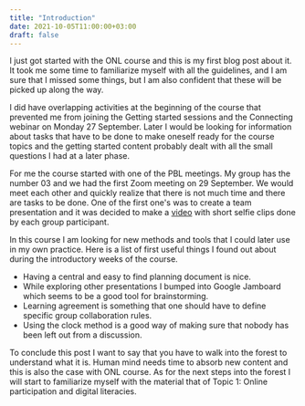 ```yaml
---
title: "Introduction"
date: 2021-10-05T11:00:00+03:00
draft: false
---
```


I just got started with the ONL course and this is my first blog post about it. It took me some time to familiarize myself with all the guidelines, and I am sure that I missed some things, but I am also confident that these will be picked up along the way.

I did have overlapping activities at the beginning of the course that prevented me from joining the Getting started sessions and the Connecting webinar on Monday 27 September. Later I would be looking for information about tasks that have to be done to make oneself ready for the course topics and the getting started content probably dealt with all the small questions I had at a later phase.

For me the course started with one of the PBL meetings. My group has the number 03 and we had the first Zoom meeting on 29 September. We would meet each other and quickly realize that there is not much time and there are tasks to be done. One of the first one's was to create a team presentation and it was decided to make a [video](https://youtu.be/AWIrruulUP0) with short selfie clips done by each group participant.

In this course I am looking for new methods and tools that I could later use in my own practice. Here is a list of first useful things I found out about during the introductory weeks of the course.

- Having a central and easy to find planning document is nice.
- While exploring other presentations I bumped into Google Jamboard which seems to be a good tool for brainstorming.
- Learning agreement is something that one should have to define specific group collaboration rules.
- Using the clock method is a good way of making sure that nobody has been left out from a discussion.

To conclude this post I want to say that you have to walk into the forest to understand what it is. Human mind needs time to absorb new content and this is also the case with ONL course. As for the next steps into the forest I will start to familiarize myself with the material that of Topic 1: Online participation and digital literacies.
